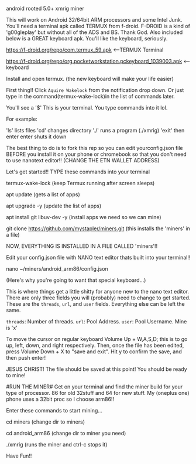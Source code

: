 android rooted 5.0+ xmrig miner

This will work on Android 32/64bit ARM processors and some Intel Junk.
You'll need a terminal apk called TERMUX from f-droid.
F-DROID is a kind of 'g00gleplay' but without all of the ADS and BS. Thank God.
Also included below is a GREAT keyboard apk. You'll like the keyboard, seriously.


https://f-droid.org/repo/com.termux_59.apk          <--TERMUX Terminal

https://f-droid.org/repo/org.pocketworkstation.pckeyboard_1039003.apk <--keyboard

Install and open termux. (the new keyboard will make your life easier)

First thing!! Click `Aquire Wakelock` from the notification drop down.
Or just type in the command(termux-wake-lock)in the list of commands later.

You'll see a '$'
This is your terminal. You type commands into it lol.

For example:

'ls' lists files
'cd' changes directory
'./' runs a program (./xmrig)
'exit' then enter enter shuts it down

The best thing to do is to fork this rep so you can
edit yourconfig.json file BEFORE you install it
on your phone or chromebook
so that you don't need to use nanotext editor!!
(CHANGE THE ETN WALLET ADDRESS)


Let's get started!!
TYPE these commands into your terminal


termux-wake-lock                                  (keep Termux running after screen sleeps)

apt update													              (gets a list of apps)
  
apt upgrade -y									             			(update the list of apps)

apt install git libuv-dev -y				          		(install apps we need so we can mine)

git clone https://github.com/mystapler/miners.git (this installs the 'miners' in a file)



NOW, EVERYTHING IS INSTALLED IN A FILE CALLED 'miners'!!


Edit your config.json file with NANO text editor thats built into your terminal!!

nano ~/miners/android_arm86/config.json


(Here's why you're going to want that special keyboard...)

This is where things get a little shitty for anyone new to the nano text editor.
There are only three fields you will (probably) need to change to get started.
These are the `threads`, `url`, and `user` fields.
Everything else can be left the same.

`threads`:	Number of threads. 
`url`:		Pool Address.
`user`:		Pool Username. Mine is 'x'



To move the cursor on regular keyboard
Volume Up + W,A,S,D; this is to go up, left, down, and right respectively.
Then, once the file has been edited, press
Volume Down + X to "save and exit". Hit y to confirm the save, and then push enter!

JESUS CHRIST!
The file should be saved at this point! You should be ready to mine!

#RUN THE MINER#
Get on your terminal and find the miner build for your type of processor.
86 for old 32stuff and 64 for new stuff.
My (oneplus one) phone uses a 32bit proc so I choose arm86!!

Enter these commands to start mining...


cd miners										(change dir to miners)

cd android_arm86						(change dir to miner you need)

./xmrig											(runs the miner and ctrl-c stops it)



Have Fun!!
